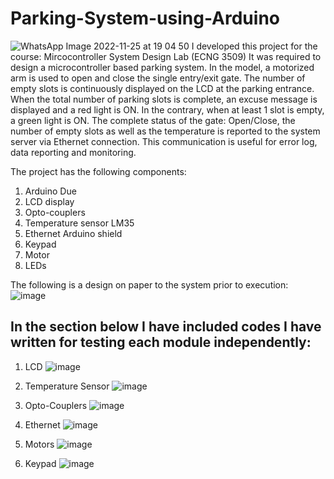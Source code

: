# Parking-System-using-Arduino
![WhatsApp Image 2022-11-25 at 19 04 50](https://user-images.githubusercontent.com/90156505/204030759-726ae5de-cfbf-436b-8b73-6becf165d515.jpg)
I developed this project for the course: Mircocontroller System Design Lab (ECNG 3509)
It was required to design a microcontroller based parking system. 
In the model, a motorized arm is used to open and close the single entry/exit gate. 
The number of empty slots is continuously displayed on the LCD at the parking entrance. 
When the total number of parking slots is complete, an excuse message is displayed and a red light is ON. 
In the contrary, when at least 1 slot is empty, a green light is ON.
The complete status of the gate: Open/Close, the number of empty slots as well as the temperature is reported to the system server via Ethernet connection. 
This communication is useful for error log, data reporting and monitoring.

The project has the following components:
1. Arduino Due
2. LCD display
3. Opto-couplers
4. Temperature sensor LM35
5. Ethernet Arduino shield
6. Keypad 
7. Motor
8. LEDs

The following is a design on paper to the system prior to execution: 
![image](https://user-images.githubusercontent.com/90156505/204032181-e92b2595-3571-408f-87d7-97117d18dd5e.png)

## In the section below I have included codes I have written for testing each module independently: 
1. LCD
![image](https://user-images.githubusercontent.com/90156505/204033297-c4c980db-b45b-44ec-b622-df62a0540bbd.png)

2. Temperature Sensor
  ![image](https://user-images.githubusercontent.com/90156505/204033343-188f54dd-995f-4fc1-a18c-040ae5521a71.png)

3. Opto-Couplers
![image](https://user-images.githubusercontent.com/90156505/204033377-113fcf36-dc27-4973-93e3-8e3760cff8a0.png)

4. Ethernet
![image](https://user-images.githubusercontent.com/90156505/204033456-93dc61bf-25a2-4ccc-8f0d-c92543a2172c.png)

5. Motors
![image](https://user-images.githubusercontent.com/90156505/204033530-b2cb9918-a64d-4caa-ad7b-dc7be0a724f1.png)

6. Keypad
![image](https://user-images.githubusercontent.com/90156505/204033574-ddf775d0-e3a2-4d74-9674-d7538123d1c4.png)
